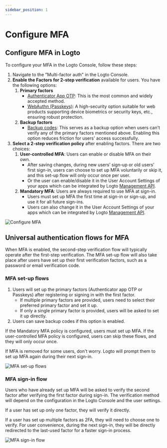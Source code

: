 ```yaml
---
sidebar_position: 1
---
```


<head>
  <link rel="canonical" href="https://docs.logto.io/end-user-flows/mfa/configure-mfa/" />
</head>

# Configure MFA

## Configure MFA in Logto

To configure your MFA in the Logto Console, follow these steps:

1. Navigate to the "Multi-factor auth" in the Logto Console.
2. **Enable the Factors for 2-step verification** available for users. You have the following options:
   1. **Primary factors**
      - [Authenticator App OTP](../authenticator-app-otp): This is the most common and widely accepted method.
      - [WebAuthn (Passkeys)](../webauthn): A high-security option suitable for web products supporting device biometrics or security keys, etc., ensuring robust protection.
   2. **Backup factors**
      - [Backup codes](../backup-codes): This serves as a backup option when users can't verify any of the primary factors mentioned above. Enabling this option reduces friction for users' access successfully.
3. **Select a 2-step verification policy** after enabling factors. There are two choices:
   1. **User-controlled MFA**: Users can enable or disable MFA on their own.
      - After saving changes, during new users’ sign-up or old users’ first sign-in, users can choose to set up MFA voluntarily or skip it, and this set-up flow will only occur once per user.
      - Or the user can enable/disable it in the User Account Settings of your apps which can be integrated by Logto [Management API](/docs/recipes/interact-with-management-api/).
   2. **Mandatory MFA**: Users are always required to use MFA at sign-in.
      - Users must set up MFA the first time at sign-in or sign-up, and use it for all future sign-ins.
      - Users can also change it in the User Account Settings of your apps which can be integrated by Logto [Management API](/docs/recipes/interact-with-management-api/).

![Configure MFA](./assets/configure-mfa.webp)

## Universal authentication flows for MFA

When MFA is enabled, the second-step verification flow will typically operate after the first-step verification. The MFA set-up flow will also take place after users have set up their first verification factors, such as a password or email verification code.

### MFA set-up flows

1. Users will set up the primary factors (Authenticator app OTP or Passkeys) after registering or signing in with the first factor.
   - If multiple primary factors are provided, users need to select their preferred primary factor and set it up.
   - If only a single primary factor is provided, users will be asked to set it up directly.
2. Users can save backup codes if this option is enabled.

If the Mandatory MFA policy is configured, users must set up MFA. If the user-controlled MFA policy is configured, users can skip these flows, and they will only occur once.

If MFA is removed for some users, don't worry. Logto will prompt them to set up MFA again during their next sign-in.

![MFA set-up flows](./assets/mfa-set-up-flows.webp)

### MFA sign-in flow

Users who have already set up MFA will be asked to verify the second factor after verifying the first factor during sign-in. The verification method will depend on the configuration in the Logto Console and the user settings.

If a user has set up only one factor, they will verify it directly.

If a user has set up multiple factors as 2FA, they will need to choose one to verify. For user convenience, during the next sign-in, they will be directly redirected to the last-used factor for a faster sign-in process.

![MFA sign-in flow](./assets/mfa-sign-in-flow.webp)

